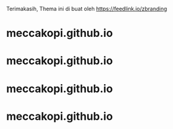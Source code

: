 Terimakasih, Thema ini di buat oleh https://feedlink.io/zbranding


# meccakopi.github.io
# meccakopi.github.io
# meccakopi.github.io
# meccakopi.github.io
